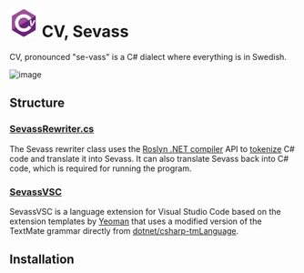 # <img src="SevassVSC/icons/logo.png" width=50> CV, Sevass 

CV, pronounced "se-vass" is a C# dialect where everything is in Swedish. 

![image](https://user-images.githubusercontent.com/47401343/212559687-8c203051-3771-4b25-92cc-9abd7ae0a4ad.png)

## Structure
### [SevassRewriter.cs](Sevass/SevassRewriter.cs)
The Sevass rewriter class uses the [Roslyn .NET compiler](https://github.com/dotnet/roslyn) API to [tokenize](https://code.visualstudio.com/api/language-extensions/syntax-highlight-guide#tokenization) C# code and translate it into Sevass. It can also translate Sevass back into C# code, which is required for running the program.

### [SevassVSC](SevassVSC)
SevassVSC is a language extension for Visual Studio Code based on the extension templates by [Yeoman](https://yeoman.io/) that uses a modified version of the TextMate grammar directly from [dotnet/csharp-tmLanguage](https://github.com/dotnet/csharp-tmLanguage).

## Installation 
